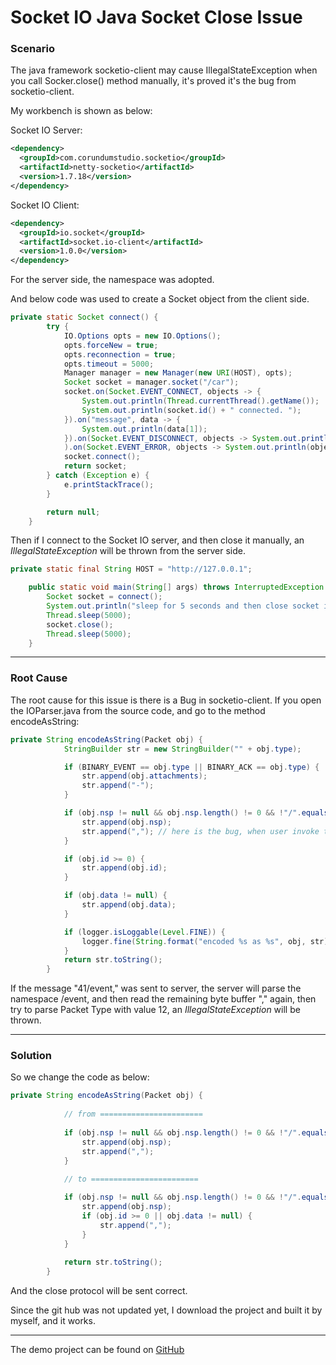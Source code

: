 # Socket IO Java Socket Close Issue

### Scenario

The java framework socketio-client may cause IllegalStateException when you call Socker.close() method manually, it's proved it's the bug from socketio-client.

My workbench is shown as below:

Socket IO Server: 

```xml
<dependency>
  <groupId>com.corundumstudio.socketio</groupId>
  <artifactId>netty-socketio</artifactId>
  <version>1.7.18</version>
</dependency>
```

Socket IO Client:

```xml
<dependency>
  <groupId>io.socket</groupId>
  <artifactId>socket.io-client</artifactId>
  <version>1.0.0</version>
</dependency>
```

For the server side, the namespace was adopted.

And below code was used to create a Socket object from the client side.

```java
private static Socket connect() {
        try {
            IO.Options opts = new IO.Options();
            opts.forceNew = true;
            opts.reconnection = true;
            opts.timeout = 5000;
            Manager manager = new Manager(new URI(HOST), opts);
            Socket socket = manager.socket("/car");
            socket.on(Socket.EVENT_CONNECT, objects -> {
                System.out.println(Thread.currentThread().getName());
                System.out.println(socket.id() + " connected. ");
            }).on("message", data -> {
                System.out.println(data[1]);
            }).on(Socket.EVENT_DISCONNECT, objects -> System.out.println(socket.id() + " disconnected")
            ).on(Socket.EVENT_ERROR, objects -> System.out.println(objects.toString()));
            socket.connect();
            return socket;
        } catch (Exception e) {
            e.printStackTrace();
        }

        return null;
    }
```

Then if I connect to the Socket IO server, and then close it manually, an *IllegalStateException* will be thrown from the server side.

```java
private static final String HOST = "http://127.0.0.1";

    public static void main(String[] args) throws InterruptedException {
        Socket socket = connect();
        System.out.println("sleep for 5 seconds and then close socket io.");
        Thread.sleep(5000);
        socket.close();
        Thread.sleep(5000);
    }
```

---

### Root Cause

The root cause for this issue is there is a Bug in socketio-client. If you open the IOParser.java from the source code, and go to the method encodeAsString:

```java
private String encodeAsString(Packet obj) {
            StringBuilder str = new StringBuilder("" + obj.type);

            if (BINARY_EVENT == obj.type || BINARY_ACK == obj.type) {
                str.append(obj.attachments);
                str.append("-");
            }

            if (obj.nsp != null && obj.nsp.length() != 0 && !"/".equals(obj.nsp)) {
                str.append(obj.nsp);
                str.append(","); // here is the bug, when user invoke the Socket.close() method in a namespace scenario /event, the message "41/event," will be send, the comma should be removed here.
            }

            if (obj.id >= 0) {
                str.append(obj.id);
            }

            if (obj.data != null) {
                str.append(obj.data);
            }

            if (logger.isLoggable(Level.FINE)) {
                logger.fine(String.format("encoded %s as %s", obj, str));
            }
            return str.toString();
        }
```



If the message "41/event," was sent to server, the server will parse the namespace /event, and then read the remaining byte buffer "," again, then try to parse Packet Type with value 12, an *IllegalStateException*  will be thrown.

---

### Solution

So we change the code as below:

```java
private String encodeAsString(Packet obj) {
            
			// from =======================
  
            if (obj.nsp != null && obj.nsp.length() != 0 && !"/".equals(obj.nsp)) {
                str.append(obj.nsp);
                str.append(",");
            }
  
  			// to ========================

  			if (obj.nsp != null && obj.nsp.length() != 0 && !"/".equals(obj.nsp)) {
                str.append(obj.nsp);
                if (obj.id >= 0 || obj.data != null) {
                    str.append(",");
                }
            }          
  
            return str.toString();
        }
```

And the close protocol will be sent correct.

Since the git hub was not updated yet, I download the project and built it by myself, and it works.

---

The demo project can be found on [GitHub](https://github.com/zengbiaobiao/demo/edit/master/socketio-demo)
